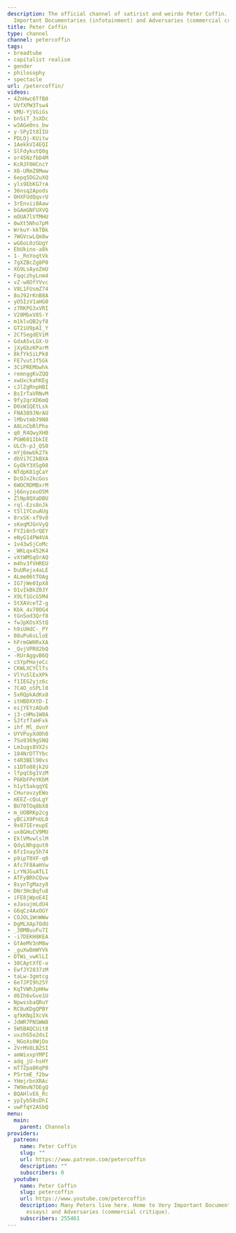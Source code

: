 ```yaml
---
description: The official channel of satirist and weirdo Peter Coffin. Home to Very
  Important Documentaries (infotainment) and Adversaries (commercial critique).
title: Peter Coffin
type: channel
channel: petercoffin
tags:
- breadtube
- capitalist realism
- gender
- philosophy
- spectacle
url: /petercoffin/
videos:
- 4ZnHwc6TfB0
- UVfXPW3Tsw4
- VMU-YjVGiGs
- bnSiT_3sXDc
- w3AGe0ns_bw
- y-SPyIt8IIU
- PDLOj-KUitw
- 1AekkVI4EQI
- SlFdykutQ0g
- or45NzfbD4M
- KcRJF0HCncY
- X6-URmZ8Mww
- 6epq5DG2uXQ
- yls9EbKG7rA
- 36nsq2Apods
- OHXFUdQqvrU
- 3rEnvii8Aaw
- bGAmGNFUXVQ
- mOUA7lVfMHU
- 0wXt5Nho7pM
- WrkuY-kkTBk
- 7WGVcwLQm8w
- wG6oL0zGUgY
- EbUkino-a8k
- 1-_RnYoqtVk
- 7gXZBcZg8P0
- XG9LsAyoZmU
- FqqczhyLnm4
- vZ-w8OfYVvc
- V8L1FUsmZ74
- 8oJ92rKnB8A
- yO5IzV1aHG0
- z7RKPG3xVRI
- V28MbxV8S-Y
- m1klvQB2yf8
- GT2iU9pAI_Y
- 2CfSegdEViM
- GdxA5vLGX-U
- jXy6bzKParM
- 8kfYkSiLPk8
- FE7vutJf5Gk
- 3CiPREMbwhk
- remnggKvZQQ
- xwUxckahKEg
- cJlZgRnpHBI
- BsIrTaVRNvM
- 9fy2qrXD6mQ
- D0xW1QEtLsk
- FNA389JNrAU
- lMbvtmb79N0
- A8LnCbRlPho
- q0_R4QwyXH0
- PGW601IbkIE
- ULCh-pJ_QS0
- mYj6mwUk27k
- dbVi7C2kBXA
- GyOkY3XSg08
- NTdpK81gCaY
- DcOJx2kcGos
- 6WOCRDMBxrM
- j66nyzeoO5M
- ZlNp8QXaDBU
- rql-Ezs8nJk
- t5l1YCouAUg
- 8rxSK-xf9v0
- sKeqMJGnVyQ
- FYZi6n5rQEY
- eNyG14PW4VA
- 1v43wSjCoMc
- _WKLqx452K4
- vXtWMSqOrAQ
- m4hv3fVHREU
- DuURejx4aLE
- ALme06tTOAg
- IG7jWe0IpX8
- O1vIkBkZ0JY
- X9Lf1GcG5M4
- 5tXAVceTZ-g
- Kbk_4x70OG4
- tGnSod3Qrf8
- fwJpKOsXStQ
- h9iUHdC-_PY
- 08uPu6sLloE
- hFrmGWHRxXA
- _QvjVPR82bQ
- -RUrAggvB6Q
- cSYpPHojeCc
- CKWLXCYClTs
- VlYuSlExXPk
- f1IEG2yjz6c
- 7C4O_oSPLl0
- 5xRQpkAdKx8
- itHBDXXtD-I
- eijYEYzAQu0
- j3-cHMo1W8A
- SJfzf7aHFxk
- ihf_Ml_dvnY
- UYVPuyXd0h0
- 7So9369gSNQ
- Lm1ugs8VX2s
- 184NrDTTYbc
- t4R3BEl90vs
- s1DTo88jk2U
- lfpqC6g1VzM
- P6KbFPeYKbM
- h1yt5akqqYE
- CHurovzyEWo
- mEEZ-cQuLgY
- BU70TOq8bX8
- m_UOBRKp2cg
- yBCiX9PnUL0
- 9x87IEreupE
- ux8GHuCV9MU
- EklVMvwlslM
- QdyLNhgqut0
- 6fzInay5h74
- p9ipT0XF-q0
- Afc7F8AaHVw
- LrYNJGuATLI
- ATFyBRhCQvw
- 8synTgMazy8
- DNr3HcBqfu8
- iFE8jWpoE4I
- eJasujmLdU4
- G6qCz4AxOGY
- COJOL1WnWWw
- DgMLXAp7OdU
- _3BMBuuFu7I
- -i7DEKH8KEA
- GfAeMV3nM8w
- _guXw8mWYVk
- DTWi_vwKlLI
- 30CAptXfE-o
- EwfJY2837zM
- taLw-3gmtcg
- 6e7JPI9h25Y
- KqTVWhJpHHw
- d6Ih6vGve1U
- NpwssbaQRuY
- RC8uKDgQPBY
- qfkKNqIXcVk
- JdWR7PNSWW8
- 5W5BAQCUit8
- uxzhG5o2dsI
- _NGoXs0WjDo
- 2VrMV8LBZSI
- amWixxpYMPI
- adq_jU-hsHY
- mT7Zpa8KqP0
- P5rtmE_f2bw
- YHmjrbnXRAc
- 7W9mvN7DEgQ
- BQAHlvE6_Rc
- ypIyb58sDhI
- uwFfqY2ASbQ
menu:
  main:
    parent: Channels
providers:
  patreon:
    name: Peter Coffin
    slug: ""
    url: https://www.patreon.com/petercoffin
    description: ""
    subscribers: 0
  youtube:
    name: Peter Coffin
    slug: petercoffin
    url: https://www.youtube.com/petercoffin
    description: Many Peters live here. Home to Very Important Documentaries (video
      essays) and Adversaries (commercial critique).
    subscribers: 255461
---
```

